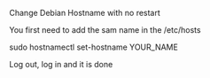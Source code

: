 Change Debian Hostname with no restart

You first need to add the sam name in the /etc/hosts

sudo hostnamectl set-hostname YOUR_NAME

Log out, log in and it is done